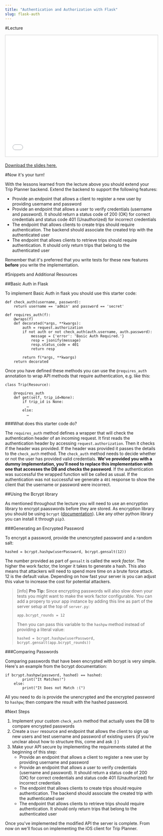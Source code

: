 ```yaml
---
title: "Authentication and Authorization with Flask"
slug: flask-auth
---
```


#Lecture

<iframe src="//www.slideshare.net/slideshow/embed_code/key/eVmBEswBswGsjJ" width="100%" height="400" frameborder="0" marginwidth="0" marginheight="0" scrolling="no" style="border:1px solid #CCC; border-width:1px; margin-bottom:5px; max-width: 100%;" allowfullscreen> </iframe>

[Download the slides here.](https://s3.amazonaws.com/mgwu-misc/MS-17/Slides/ServerAuth.pdf)

#Now it's your turn!

With the lessons learned from the lecture above you should extend your Trip Planner backend. Extend the backend to support the following features:

- Provide an endpoint that allows a client to register a new user by providing username and password
- Provide an endpoint that allows a user to verify credentials (username and password). It should return a status code of 200 (OK) for correct credentials and status code 401 (Unauthorized) for incorrect credentials
- The endpoint that allows clients to create trips should require authentication. The backend should associate the created trip with the authenticated user
- The endpoint that allows clients to retrieve trips should require authentication. It should only return trips that belong to the authenticated user

Remember that it's preferred that you write tests for these new features **before** you write the implementation.

#Snippets and Additional Resources

##Basic Auth in Flask

To implement Basic Auth in flask you should use this starter code:

	def check_auth(username, password):
	    return username == 'admin' and password == 'secret'
	
	def requires_auth(f):
	    @wraps(f)
	    def decorated(*args, **kwargs):
	        auth = request.authorization
	        if not auth or not check_auth(auth.username, auth.password):
	            message = {'error': 'Basic Auth Required.'}
	            resp = jsonify(message)
	            resp.status_code = 401
	            return resp
	
	        return f(*args, **kwargs)
	    return decorated
	    
Once you have defined these methods you can use the `@requires_auth` annotation to wrap API methods that require authentication, e.g. like this:

	class Trip(Resource):
	
	    @requires_auth
	    def get(self, trip_id=None):
	        if trip_id is None:
	          …
	        else:
	          …
	          
###What does this starter code do?

The `requires_auth` method defines a wrapper that will check the authentication header of an incoming request. It first reads the authentication header by accessing `request.authorization`. Then it checks if the header was provided. If the header was provided it passes the details to the `check_auth` method. The `check_auth` method needs to decide whether or not the user has provided valid credentials. **We've provided you with a dummy implementation, you'll need to replace this implementation with one that accesses the DB and checks the password**.
If the authentication was successful the wrapped function will be called as usual. If the authentication was not successful we generate a `401` response to show the client that the username or password were incorrect.

##Using the Bcrypt library

As mentioned throughout the lecture you will need to use an encryption library to encrypt paasswords before they are stored.
As encryption library you should be using `bcrypt` ([documentation](https://pypi.python.org/pypi/bcrypt/1.1.0)). Like any other python library you can install it through `pip3`. 

###Generating an Encrypted Password

To encrypt a password, provide the unencrypted password and a random salt:

	hashed = bcrypt.hashpw(userPassword, bcrypt.gensalt(12))
	
The number provided as part of `gensalt` is called the *work factor*. The higher the work factor, the longer it takes to generate a hash. This also means that attackers will need to spend more time on a brute force attack. 12 is the default value. Depending on how fast your server is you can adjust this value to increase the cost for potential attackers.

> [info]
> **Pro Tip:** Since encrypting passwords will also slow down your tests you might want to make the work factor configurable. You can add a propery to your app instance by adding this line as part of the server setup at the top of `server.py`:
>
> 	  app.bcrypt_rounds = 12 
>
> Then you can pass this variable to the `hashpw` method instead of providing a literal value:
>
> 	  hashed = bcrypt.hashpw(userPassword, bcrypt.gensalt(app.bcrypt_rounds)) 

###Comparing Passwords

Comparing passwords that have been encrypted with bcrypt is very simple. Here's an example from the bcrypt documentation:

	if bcrypt.hashpw(password, hashed) == hashed:
			print("It Matches!")
	 	else:
			print("It Does not Match :(")

All you need to do is provide the unencrypted and the encrypted password to `hashpw`; then compare the result with the hashed password.

#Next Steps

1. Implement your custom `check_auth` method that actually uses the DB to compare encrypted passwords
2. Create a `User` resource and endpoint that allows the client to sign up new users and test username and password of existing users (if you're unclear about how to structure this, come and ask :) )
3. Make your API secure by implementing the requirements stated at the beginning of this step:
	- Provide an endpoint that allows a client to register a new user by providing username and password
	- Provide an endpoint that allows a user to verify credentials (username and password). It should return a status code of 200 (OK) for correct credentials and status code 401 (Unauthorized) for incorrect credentials
	- The endpoint that allows clients to create trips should require authentication. The backend should associate the created trip with the authenticated user
	- The endpoint that allows clients to retrieve trips should require authentication. It should only return trips that belong to the authenticated user

Once you've implemented the modified API  the server is complete. From now on we'll focus on implementing the iOS client for Trip Planner.

